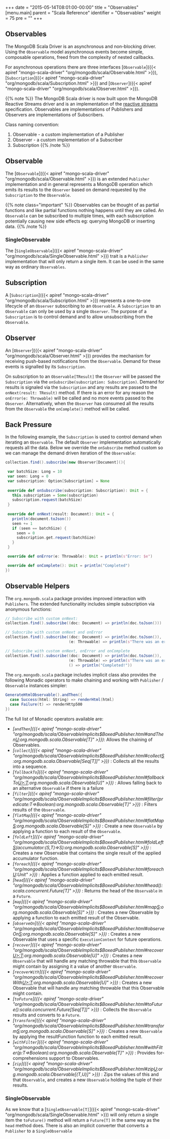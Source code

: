 +++
date = "2015-05-14T08:01:00-00:00"
title = "Observables"
[menu.main]
  parent = "Scala Reference"
  identifier = "Observables"
  weight = 75
  pre = "<i class='fa'></i>"
+++

## Observables

The MongoDB Scala Driver is an asynchronous and non-blocking driver. Using the `Observable` model asynchronous events become simple, composable operations, freed from the complexity of nested callbacks.  

For asynchronous operations there are three interfaces [`Observable`]({{< apiref "mongo-scala-driver" "org/mongodb/scala/Observable.html" >}}), [`Subscription`]({{< apiref "mongo-scala-driver" "org/mongodb/scala/Subscription.html" >}}) and [`Observer`]({{< apiref "mongo-scala-driver" "org/mongodb/scala/Observer.html" >}}).

{{% note %}}
The MongoDB Scala driver is now built upon the MongoDB Reactive Streams driver and is an implementation of the 
[reactive streams](http://www.reactive-streams.org) specification. Observables are implementations of Publishers and Observers are implementations of Subscribers.

Class naming convention:

1. Observable - a custom implementation of a Publisher
2. Observer - a custom implementation of a Subscriber
3. Subscription
{{% /note %}}

## Observable
The [`Observable`]({{< apiref "mongo-scala-driver" "org/mongodb/scala/Observable.html" >}}) is an extended `Publisher` implementation and in general represents a MongoDB operation which emits its results to the `Observer` based on demand requested by the `Subscription` to the `Observable`. 

{{% note class="important" %}}
Observables can be thought of as partial functions and like partial functions nothing happens until they are called. 
An `Observable` can be subscribed to multiple times, with each subscription potentially causing new side effects eg: querying MongoDB or inserting data.
{{% /note %}}

### SingleObservable
The [`SingleObservable`]({{< apiref "mongo-scala-driver" "org/mongodb/scala/SingleObservable.html" >}}) trait is a `Publisher` implementation that will only return a single item.
It can be used in the same way as ordinary `Observables`.

## Subscription

A [`Subscription`]({{< apiref "mongo-scala-driver" "org/mongodb/scala/Subscription.html" >}}) represents a one-to-one lifecycle of an `Observer` subscribing to an `Observable`.  A `Subscription` to an `Observable` can only be used by a single `Observer`.  The purpose of a `Subscription` is to control demand and to allow unsubscribing from the `Observable`.

## Observer

An [`Observer`]({{< apiref "mongo-scala-driver" "org/mongodb/scala/Observer.html" >}}) provides the mechanism for receiving push-based notifications from the
`Observable`.  Demand for these events is signalled by its `Subscription`.

On subscription to an `Observable[TResult]` the `Observer` will be passed the `Subscription` via the 
`onSubscribe(subscription: Subscription)`. Demand for results is signaled via the `Subscription` and any results are passed to the 
`onNext(result: TResult)` method.  If there is an error for any reason the `onError(e: Throwable)` will be 
called and no more events passed to the `Observer`. Alternatively, when the `Observer` has consumed all the results from the `Observable` 
the `onComplete()` method will be called.


## Back Pressure

In the following example, the `Subscription` is used to control demand when iterating an `Observable`. The default `Observer` implementation
automatically requests all the data. Below we override the `onSubscribe` method custom so we can manage the demand driven iteration of the 
`Observable`:

 ```scala
collection.find().subscribe(new Observer[Document](){

  var batchSize: Long = 10
  var seen: Long = 0
  var subscription: Option[Subscription] = None
  
  override def onSubscribe(subscription: Subscription): Unit = {
    this.subscription = Some(subscription)
    subscription.request(batchSize)
  }
  
  override def onNext(result: Document): Unit = {
    println(document.toJson())
    seen += 1
    if (seen == batchSize) {
      seen = 0
      subscription.get.request(batchSize)
    }
  }

  override def onError(e: Throwable): Unit = println(s"Error: $e")

  override def onComplete(): Unit = println("Completed")
})
```
## Observable Helpers

The `org.mongodb.scala` package provides improved interaction with `Publishers`. The extended functionality includes simple 
subscription via anonymous functions:

```scala
// Subscribe with custom onNext:
collection.find().subscribe((doc: Document) => println(doc.toJson()))

// Subscribe with custom onNext and onError
collection.find().subscribe((doc: Document) => println(doc.toJson()),
                            (e: Throwable) => println(s"There was an error: $e"))

// Subscribe with custom onNext, onError and onComplete
collection.find().subscribe((doc: Document) => println(doc.toJson()),
                            (e: Throwable) => println(s"There was an error: $e"),
                            () => println("Completed!"))
```

The `org.mongodb.scala` package includes implicit class also provides the following Monadic operators to make chaining and working with `Publisher` / `Observable` instances 
simpler:


```scala
GenerateHtmlObservable().andThen({
  case Success(html: String) => renderHtml(html)
  case Failure(t) => renderHttp500
})

```

The full list of Monadic operators available are:

 - *[`andThen`]({{< apiref "mongo-scala-driver" "org/mongodb/scala/ObservableImplicits$BoxedPublisher.html#andThen[U](pf:PartialFunction[scala.util.Try[T],U]):org.mongodb.scala.Observable[T]" >}})*: 
    Allows the chaining of Observables. 
 - *[`collect`]({{< apiref "mongo-scala-driver" "org/mongodb/scala/ObservableImplicits$BoxedPublisher.html#collect[S]():org.mongodb.scala.Observable[Seq[T]]" >}})* :
    Collects all the results into a sequence.
 - *[`fallbackTo`]({{< apiref "mongo-scala-driver" "org/mongodb/scala/ObservableImplicits$BoxedPublisher.html#fallbackTo[U>:T](that:org.mongodb.scala.Observable[U]):org.mongodb.scala.Observable[U]" >}})* :
    Allows falling back to an alternative `Observable` if there is a failure
 - *[`filter`]({{< apiref "mongo-scala-driver" "org/mongodb/scala/ObservableImplicits$BoxedPublisher.html#filter(predicate:T=>Boolean):org.mongodb.scala.Observable[T]" >}})* :
    Filters results of the `Observable`.
 - *[`flatMap`]({{< apiref "mongo-scala-driver" "org/mongodb/scala/ObservableImplicits$BoxedPublisher.html#flatMap[S](mapFunction:T=>org.mongodb.scala.Observable[S]):org.mongodb.scala.Observable[S]" >}})* :
    Create a new `Observable` by applying a function to each result of the `Observable`.
 - *[`foldLeft`]({{< apiref "mongo-scala-driver" "org/mongodb/scala/ObservableImplicits$BoxedPublisher.html#foldLeft[S](initialValue:S)(accumulator:(S,T)=>S):org.mongodb.scala.Observable[S]" >}})* :
    Creates a new Observable that contains the single result of the applied accumulator function.
 - *[`foreach`]({{< apiref "mongo-scala-driver" "org/mongodb/scala/ObservableImplicits$BoxedPublisher.html#foreach[U](doOnEach:T=>U):Unit" >}})* :
    Applies a function applied to each emitted result.
 - *[`head`]({{< apiref "mongo-scala-driver" "org/mongodb/scala/ObservableImplicits$BoxedPublisher.html#head():scala.concurrent.Future[T]" >}})* :
    Returns the head of the `Observable` in a `Future`.
 - *[`map`]({{< apiref "mongo-scala-driver" "org/mongodb/scala/ObservableImplicits$BoxedPublisher.html#map[S](mapFunction:T=>S):org.mongodb.scala.Observable[S]" >}})* :
    Creates a new Observable by applying a function to each emitted result of the Observable.
 - *[`observeOn`]({{< apiref "mongo-scala-driver" "org/mongodb/scala/ObservableImplicits$BoxedPublisher.html#observeOn[S](context:ExecutionContext):org.mongodb.scala.Observable[S]" >}})* :
    Creates a new Observable that uses a specific `ExecutionContext` for future operations.
 - *[`recover`]({{< apiref "mongo-scala-driver" "org/mongodb/scala/ObservableImplicits$BoxedPublisher.html#recover[U>:T](pf:PartialFunction[Throwable,U]):org.mongodb.scala.Observable[U]" >}})* :
    Creates a new `Observable` that will handle any matching throwable that this `Observable` might contain by assigning it a value of 
    another `Observable`.
 - *[`recoverWith`]({{< apiref "mongo-scala-driver" "org/mongodb/scala/ObservableImplicits$BoxedPublisher.html#recoverWith[U>:T](pf:PartialFunction[Throwable,org.mongodb.scala.Observable[U]]):org.mongodb.scala.Observable[U]" >}})* :
    Creates a new Observable that will handle any matching throwable that this Observable might contain.
 - *[`toFuture`]({{< apiref "mongo-scala-driver" "org/mongodb/scala/ObservableImplicits$BoxedPublisher.html#toFuture():scala.concurrent.Future[Seq[T]]" >}})* :
    Collects the `Observable` results and converts to a `Future`.
 - *[`transform`]({{< apiref "mongo-scala-driver" "org/mongodb/scala/ObservableImplicits$BoxedPublisher.html#transform[S](mapFunction:T=>S,errorMapFunction:Throwable=>Throwable):org.mongodb.scala.Observable[S]" >}})* :
    Creates a new `Observable` by applying the resultFunction function to each emitted result.
 - *[`withFilter`]({{< apiref "mongo-scala-driver" "org/mongodb/scala/ObservableImplicits$BoxedPublisher.html#withFilter(p:T=>Boolean):org.mongodb.scala.Observable[T]" >}})* :
    Provides for-comprehensions support to Observables.
 - *[`zip`]({{< apiref "mongo-scala-driver" "org/mongodb/scala/ObservableImplicits$BoxedPublisher.html#zip[U](that:org.mongodb.scala.Observable[U]):org.mongodb.scala.Observable[(T,U)]" >}})* :
    Zips the values of this and that `Observable`, and creates a new `Observable` holding the tuple of their results.

### SingleObservable

As we know that a [`SingleObservable[T]`]({{< apiref "mongo-scala-driver" "org/mongodb/scala/SingleObservable.html" >}}) will only return a single item the `toFuture()` method will return a `Future[T]` in the same way as the `head` method does.
There is also an implicit converter that converts a `Publisher` to a `SingleObservable`
